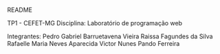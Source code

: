 README

TP1 - CEFET-MG
Disciplina: Laboratório de programação web

Integrantes:    Pedro Gabriel Barruetavena Vieira
                Raissa Fagundes da Silva
                Rafaelle Maria Neves Aparecida
                Victor Nunes Pando Ferreira
